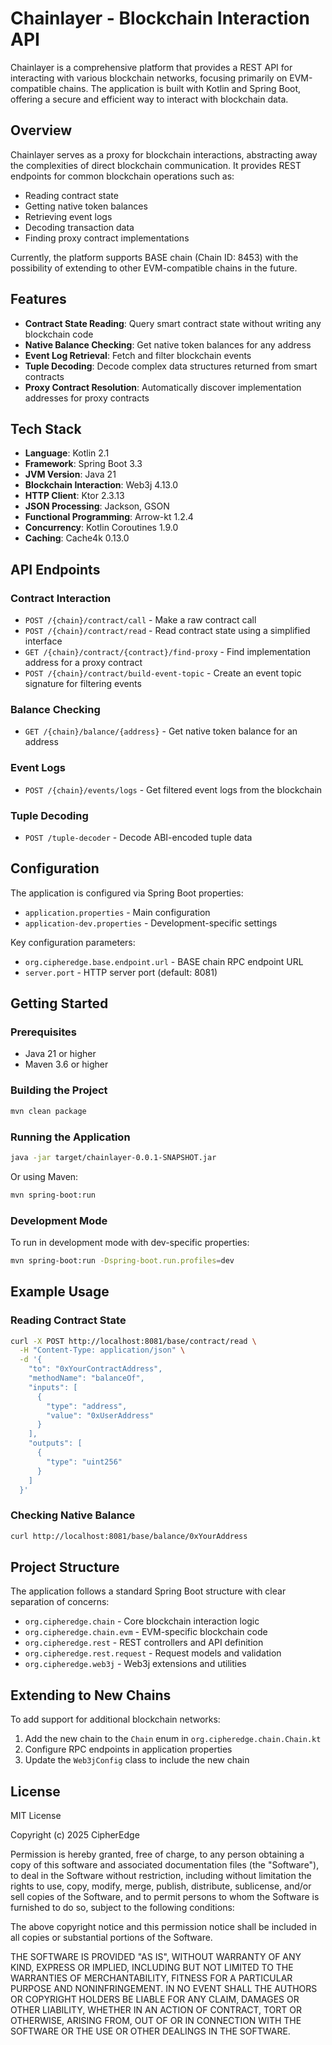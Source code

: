# Chainlayer - Blockchain Interaction API

Chainlayer is a comprehensive platform that provides a REST API for interacting with various blockchain networks, focusing primarily on EVM-compatible chains. The application is built with Kotlin and Spring Boot, offering a secure and efficient way to interact with blockchain data.

## Overview

Chainlayer serves as a proxy for blockchain interactions, abstracting away the complexities of direct blockchain communication. It provides REST endpoints for common blockchain operations such as:

- Reading contract state
- Getting native token balances
- Retrieving event logs
- Decoding transaction data
- Finding proxy contract implementations

Currently, the platform supports BASE chain (Chain ID: 8453) with the possibility of extending to other EVM-compatible chains in the future.

## Features

- **Contract State Reading**: Query smart contract state without writing any blockchain code
- **Native Balance Checking**: Get native token balances for any address
- **Event Log Retrieval**: Fetch and filter blockchain events
- **Tuple Decoding**: Decode complex data structures returned from smart contracts
- **Proxy Contract Resolution**: Automatically discover implementation addresses for proxy contracts

## Tech Stack

- **Language**: Kotlin 2.1
- **Framework**: Spring Boot 3.3
- **JVM Version**: Java 21
- **Blockchain Interaction**: Web3j 4.13.0
- **HTTP Client**: Ktor 2.3.13
- **JSON Processing**: Jackson, GSON
- **Functional Programming**: Arrow-kt 1.2.4
- **Concurrency**: Kotlin Coroutines 1.9.0
- **Caching**: Cache4k 0.13.0

## API Endpoints

### Contract Interaction

- `POST /{chain}/contract/call` - Make a raw contract call
- `POST /{chain}/contract/read` - Read contract state using a simplified interface
- `GET /{chain}/contract/{contract}/find-proxy` - Find implementation address for a proxy contract
- `POST /{chain}/contract/build-event-topic` - Create an event topic signature for filtering events

### Balance Checking

- `GET /{chain}/balance/{address}` - Get native token balance for an address

### Event Logs

- `POST /{chain}/events/logs` - Get filtered event logs from the blockchain

### Tuple Decoding

- `POST /tuple-decoder` - Decode ABI-encoded tuple data

## Configuration

The application is configured via Spring Boot properties:

- `application.properties` - Main configuration
- `application-dev.properties` - Development-specific settings

Key configuration parameters:
- `org.cipheredge.base.endpoint.url` - BASE chain RPC endpoint URL
- `server.port` - HTTP server port (default: 8081)

## Getting Started

### Prerequisites

- Java 21 or higher
- Maven 3.6 or higher

### Building the Project

```bash
mvn clean package
```

### Running the Application

```bash
java -jar target/chainlayer-0.0.1-SNAPSHOT.jar
```

Or using Maven:

```bash
mvn spring-boot:run
```

### Development Mode

To run in development mode with dev-specific properties:

```bash
mvn spring-boot:run -Dspring-boot.run.profiles=dev
```

## Example Usage

### Reading Contract State

```bash
curl -X POST http://localhost:8081/base/contract/read \
  -H "Content-Type: application/json" \
  -d '{
    "to": "0xYourContractAddress",
    "methodName": "balanceOf",
    "inputs": [
      {
        "type": "address",
        "value": "0xUserAddress"
      }
    ],
    "outputs": [
      {
        "type": "uint256"
      }
    ]
  }'
```

### Checking Native Balance

```bash
curl http://localhost:8081/base/balance/0xYourAddress
```

## Project Structure

The application follows a standard Spring Boot structure with clear separation of concerns:

- `org.cipheredge.chain` - Core blockchain interaction logic
- `org.cipheredge.chain.evm` - EVM-specific blockchain code
- `org.cipheredge.rest` - REST controllers and API definition
- `org.cipheredge.rest.request` - Request models and validation
- `org.cipheredge.web3j` - Web3j extensions and utilities

## Extending to New Chains

To add support for additional blockchain networks:

1. Add the new chain to the `Chain` enum in `org.cipheredge.chain.Chain.kt`
2. Configure RPC endpoints in application properties
3. Update the `Web3jConfig` class to include the new chain

## License

MIT License

Copyright (c) 2025 CipherEdge

Permission is hereby granted, free of charge, to any person obtaining a copy
of this software and associated documentation files (the "Software"), to deal
in the Software without restriction, including without limitation the rights
to use, copy, modify, merge, publish, distribute, sublicense, and/or sell
copies of the Software, and to permit persons to whom the Software is
furnished to do so, subject to the following conditions:

The above copyright notice and this permission notice shall be included in all
copies or substantial portions of the Software.

THE SOFTWARE IS PROVIDED "AS IS", WITHOUT WARRANTY OF ANY KIND, EXPRESS OR
IMPLIED, INCLUDING BUT NOT LIMITED TO THE WARRANTIES OF MERCHANTABILITY,
FITNESS FOR A PARTICULAR PURPOSE AND NONINFRINGEMENT. IN NO EVENT SHALL THE
AUTHORS OR COPYRIGHT HOLDERS BE LIABLE FOR ANY CLAIM, DAMAGES OR OTHER
LIABILITY, WHETHER IN AN ACTION OF CONTRACT, TORT OR OTHERWISE, ARISING FROM,
OUT OF OR IN CONNECTION WITH THE SOFTWARE OR THE USE OR OTHER DEALINGS IN THE
SOFTWARE.